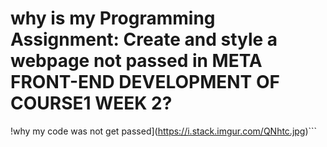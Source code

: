 
# why is my Programming Assignment: Create and style a webpage not passed in META FRONT-END DEVELOPMENT OF COURSE1 WEEK 2?

!why my code was not get passed](https://i.stack.imgur.com/QNhtc.jpg)```

        
